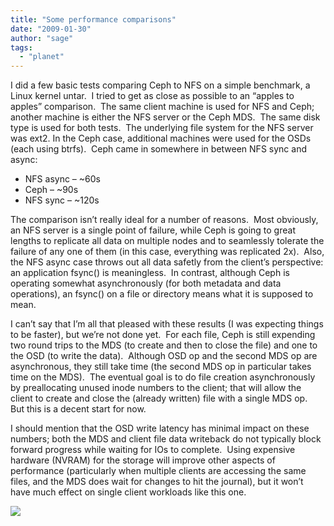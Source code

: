 ```yaml
---
title: "Some performance comparisons"
date: "2009-01-30"
author: "sage"
tags: 
  - "planet"
---
```


I did a few basic tests comparing Ceph to NFS on a simple benchmark, a Linux kernel untar.  I tried to get as close as possible to an “apples to apples” comparison.  The same client machine is used for NFS and Ceph; another machine is either the NFS server or the Ceph MDS.  The same disk type is used for both tests.  The underlying file system for the NFS server was ext2. In the Ceph case, additional machines were used for the OSDs (each using btrfs).  Ceph came in somewhere in between NFS sync and async:

- NFS async – ~60s
- Ceph – ~90s
- NFS sync – ~120s

The comparison isn’t really ideal for a number of reasons.  Most obviously, an NFS server is a single point of failure, while Ceph is going to great lengths to replicate all data on multiple nodes and to seamlessly tolerate the failure of any one of them (in this case, everything was replicated 2x).  Also, the NFS async case throws out all data safetly from the client’s perspective: an application fsync() is meaningless.  In contrast, although Ceph is operating somewhat asynchronously (for both metadata and data operations), an fsync() on a file or directory means what it is supposed to mean.

I can’t say that I’m all that pleased with these results (I was expecting things to be faster), but we’re not done yet.  For each file, Ceph is still expending two round trips to the MDS (to create and then to close the file) and one to the OSD (to write the data).  Although OSD op and the second MDS op are asynchronous, they still take time (the second MDS op in particular takes time on the MDS).  The eventual goal is to do file creation asynchronously by preallocating unused inode numbers to the client; that will allow the client to create and close the (already written) file with a single MDS op.  But this is a decent start for now.

I should mention that the OSD write latency has minimal impact on these numbers; both the MDS and client file data writeback do not typically block forward progress while waiting for IOs to complete.  Using expensive hardware (NVRAM) for the storage will improve other aspects of performance (particularly when multiple clients are accessing the same files, and the MDS does wait for changes to hit the journal), but it won’t have much effect on single client workloads like this one.

![](http://track.hubspot.com/__ptq.gif?a=268973&k=14&bu=http://ceph.com&r=http://ceph.com/updates/some-performance-comparisons/&bvt=rss&p=wordpress)
